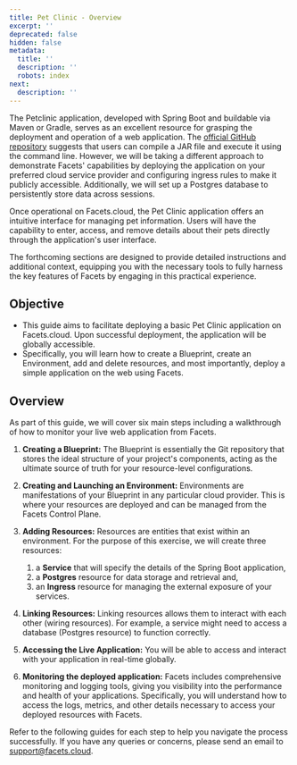```yaml
---
title: Pet Clinic - Overview
excerpt: ''
deprecated: false
hidden: false
metadata:
  title: ''
  description: ''
  robots: index
next:
  description: ''
---
```

The Petclinic application, developed with Spring Boot and buildable via Maven or Gradle, serves as an excellent resource for grasping the deployment and operation of a web application. The [official GitHub repository](https://github.com/spring-projects/spring-petclinic) suggests that users can compile a JAR file and execute it using the command line. However, we will be taking a different approach to demonstrate Facets' capabilities by deploying the application on your preferred cloud service provider and configuring ingress rules to make it publicly accessible. Additionally, we will set up a Postgres database to persistently store data across sessions.

Once operational on Facets.cloud, the Pet Clinic application offers an intuitive interface for managing pet information. Users will have the capability to enter, access, and remove details about their pets directly through the application's user interface.

The forthcoming sections are designed to provide detailed instructions and additional context, equipping you with the necessary tools to fully harness the key features of Facets by engaging in this practical experience.

## Objective

* This guide aims to facilitate deploying a basic Pet Clinic application on Facets.cloud. Upon successful deployment, the application will be globally accessible.
* Specifically, you will learn how to create a Blueprint, create an Environment, add and delete resources, and most importantly, deploy a simple application on the web using Facets. 

## Overview

As part of this guide, we will cover six main steps including a walkthrough of how to monitor your live web application from Facets. 

1. **Creating a Blueprint:** The Blueprint is essentially the Git repository that stores the ideal structure of your project's components, acting as the ultimate source of truth for your resource-level configurations.

2. **Creating and Launching an Environment:** Environments are manifestations of your Blueprint in any particular cloud provider. This is where your resources are deployed and can be managed from the Facets Control Plane.

3. **Adding Resources:** Resources are entities that exist within an environment. For the purpose of this exercise, we will create three resources: 
   1. a **Service** that will specify the details of the Spring Boot application, 
   2. a **Postgres** resource for data storage and retrieval and, 
   3. an **Ingress** resource for managing the external exposure of your services.

4. **Linking Resources:** Linking resources allows them to interact with each other (wiring resources). For example, a service might need to access a database (Postgres resource) to function correctly. 

5. **Accessing the Live Application:** You will be able to access and interact with your application in real-time globally.

6. **Monitoring the deployed application:** Facets includes comprehensive monitoring and logging tools, giving you visibility into the performance and health of your applications. Specifically, you will understand how to access the logs, metrics, and other details necessary to access your deployed resources with Facets.

Refer to the following guides for each step to help you navigate the process successfully. If you have any queries or concerns, please send an email to [support@facets.cloud](mailto:support@facets.cloud).
